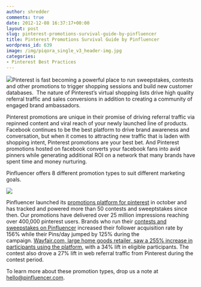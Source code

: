 ```yaml
---
author: shredder
comments: true
date: 2012-12-08 16:37:17+00:00
layout: post
slug: pinterest-promotions-survival-guide-by-pinfluencer
title: Pinterest Promotions Survival Guide by Pinfluencer
wordpress_id: 639
image: /img/piqora_single_v3_header-img.jpg
categories:
- Pinterest Best Practices
---
```


[![](http://blog.pinfluencer.com/wp-content/uploads/2012/12/contestpic-300x181.jpg)](http://blog.pinfluencer.com/wp-content/uploads/2012/12/contestpic.jpg)Pinterest is fast becoming a powerful place to run sweepstakes, contests and other promotions to trigger shopping sessions and build new customer databases.  The nature of Pinterest’s virtual shopping lists drive high quality referral traffic and sales conversions in addition to creating a community of engaged brand ambassadors.



Pinterest promotions are unique in their promise of driving referral traffic via repinned content and viral reach of your newly launched line of products. Facebook continues to be the best platform to drive brand awareness and conversation, but when it comes to attracting new traffic that is laden with shopping intent, Pinterest promotions are your best bet. And Pinterest promotions hosted on facebook converts your facebook fans into avid pinners while generating additional ROI on a network that many brands have spent time and money nurturing.<!-- more -->

Pinfluencer offers 8 different promotion types to suit different marketing goals.


[![](http://blog.pinfluencer.com/wp-content/uploads/2012/12/grid-1024x600.png)](http://blog.pinfluencer.com/wp-content/uploads/2012/12/grid.png)










Pinfluencer launched its [promotions platform for pinterest](http://www.adweek.com/news/technology/pinfluencer-brings-pinterest-contests-brands-sites-facebook-pages-144537) in october and has tracked and powered more than 50 contests and sweeptstakes since then. Our promotions have delivered over 25 million impressions reaching over 400,000 pinterest users. Brands who run their [contests and sweepstakes on Pinfluencer](http://www.mediapost.com/publications/article/188559/pinfluencer-measures-pinterests-engagement-value.html) increased their follower acquisition rate by 156% while their Pins/day jumped by 125% during the campaign. [Wayfair.com, large home goods retailer, saw a 255% increase in participants using the platform](http://www.clickz.com/clickz/news/2230027/pinfluencer-contest-assists-wayfair-in-tracking-success), with a 34% lift in eligible participants. The contest also drove a 27% lift in web referral traffic from Pinterest during the contest period.









To learn more about these promotion types, drop us a note at hello@pinfluencer.com.


